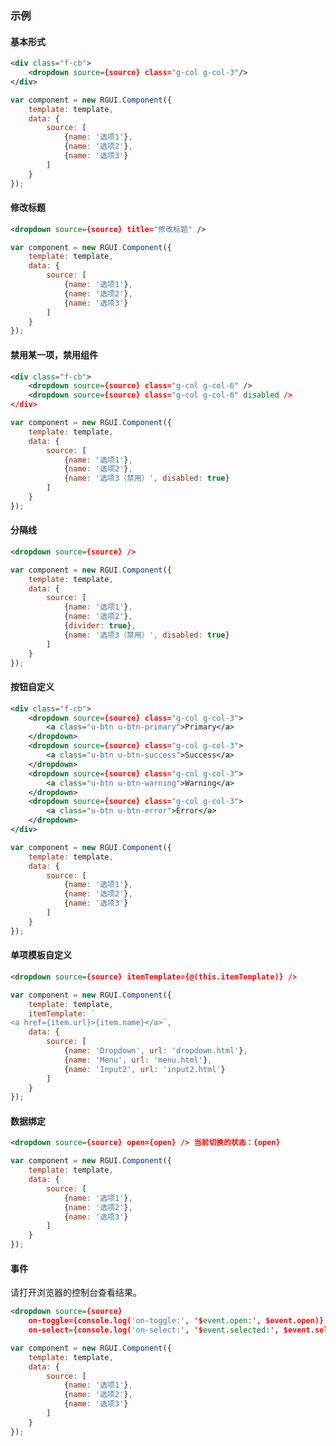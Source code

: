 ### 示例
#### 基本形式

<div class="m-example"></div>

```xml
<div class="f-cb">
    <dropdown source={source} class="g-col g-col-3"/>
</div>
```

```javascript
var component = new RGUI.Component({
    template: template,
    data: {
        source: [
            {name: '选项1'},
            {name: '选项2'},
            {name: '选项3'}
        ]
    }
});
```

#### 修改标题

<div class="m-example"></div>

```xml
<dropdown source={source} title="修改标题" />
```

```javascript
var component = new RGUI.Component({
    template: template,
    data: {
        source: [
            {name: '选项1'},
            {name: '选项2'},
            {name: '选项3'}
        ]
    }
});
```

#### 禁用某一项，禁用组件

<div class="m-example"></div>

```xml
<div class="f-cb">
    <dropdown source={source} class="g-col g-col-6" />
    <dropdown source={source} class="g-col g-col-6" disabled />
</div>
```

```javascript
var component = new RGUI.Component({
    template: template,
    data: {
        source: [
            {name: '选项1'},
            {name: '选项2'},
            {name: '选项3（禁用）', disabled: true}
        ]
    }
});
```

#### 分隔线

<div class="m-example"></div>

```xml
<dropdown source={source} />
```

```javascript
var component = new RGUI.Component({
    template: template,
    data: {
        source: [
            {name: '选项1'},
            {name: '选项2'},
            {divider: true},
            {name: '选项3（禁用）', disabled: true}
        ]
    }
});
```

#### 按钮自定义

<div class="m-example"></div>

```xml
<div class="f-cb">
    <dropdown source={source} class="g-col g-col-3">
        <a class="u-btn u-btn-primary">Primary</a>
    </dropdown>
    <dropdown source={source} class="g-col g-col-3">
        <a class="u-btn u-btn-success">Success</a>
    </dropdown>
    <dropdown source={source} class="g-col g-col-3">
        <a class="u-btn u-btn-warning">Warning</a>
    </dropdown>
    <dropdown source={source} class="g-col g-col-3">
        <a class="u-btn u-btn-error">Error</a>
    </dropdown>
</div>
```

```javascript
var component = new RGUI.Component({
    template: template,
    data: {
        source: [
            {name: '选项1'},
            {name: '选项2'},
            {name: '选项3'}
        ]
    }
});
```

#### 单项模板自定义

<div class="m-example"></div>

```xml
<dropdown source={source} itemTemplate={@(this.itemTemplate)} />
```

```javascript
var component = new RGUI.Component({
    template: template,
    itemTemplate: `
<a href={item.url}>{item.name}</a>`,
    data: {
        source: [
            {name: 'Dropdown', url: 'dropdown.html'},
            {name: 'Menu', url: 'menu.html'},
            {name: 'Input2', url: 'input2.html'}
        ]
    }
});
```

#### 数据绑定

<div class="m-example"></div>

```xml
<dropdown source={source} open={open} /> 当前切换的状态：{open}
```

```javascript
var component = new RGUI.Component({
    template: template,
    data: {
        source: [
            {name: '选项1'},
            {name: '选项2'},
            {name: '选项3'}
        ]
    }
});
```

#### 事件

请打开浏览器的控制台查看结果。

<div class="m-example"></div>

```xml
<dropdown source={source}
    on-toggle={console.log('on-toggle:', '$event.open:', $event.open)}
    on-select={console.log('on-select:', '$event.selected:', $event.selected)} />
```

```javascript
var component = new RGUI.Component({
    template: template,
    data: {
        source: [
            {name: '选项1'},
            {name: '选项2'},
            {name: '选项3'}
        ]
    }
});
```
